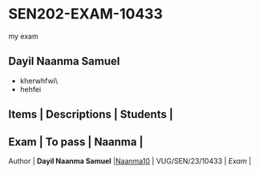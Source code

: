 # SEN202-EXAM-10433
my exam

## Dayil Naanma Samuel

- kherwhfwi\
- hehfei

Items | Descriptions | Students |
--------------------------------
Exam | To pass | Naanma |
------------------------------------

Author
| **Dayil Naanma Samuel**	|[Naanma10](https://github.com/Naanma10/) | VUG/SEN/23/10433 | *Exam* |

